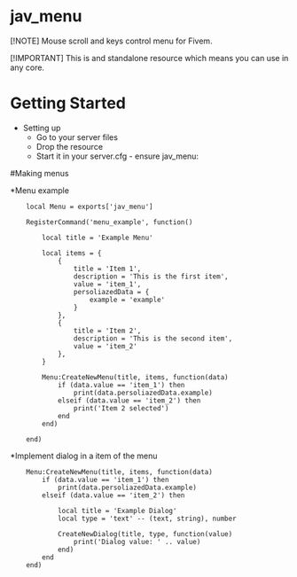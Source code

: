 # jav_menu

[!NOTE]
Mouse scroll and keys control menu for Fivem.

[!IMPORTANT]
This is and standalone resource which means you can use in any core.

# Getting Started

* Setting up
    * Go to your server files
    * Drop the resource
    * Start it in your server.cfg - ensure jav_menu:

#Making menus

*Menu example

    
        local Menu = exports['jav_menu']

        RegisterCommand('menu_example', function()
        
            local title = 'Example Menu'
        
            local items = {
                {
                    title = 'Item 1',
                    description = 'This is the first item',
                    value = 'item_1',
                    persoliazedData = {
                        example = 'example'
                    }
                },
                {
                    title = 'Item 2',
                    description = 'This is the second item',
                    value = 'item_2'
                },
            }
        
            Menu:CreateNewMenu(title, items, function(data)
                if (data.value == 'item_1') then
                    print(data.persoliazedData.example)
                elseif (data.value == 'item_2') then
                    print('Item 2 selected')
                end
            end)
        
        end)
      
    

*Implement dialog in a item of the menu

    
        Menu:CreateNewMenu(title, items, function(data)
            if (data.value == 'item_1') then
                print(data.persoliazedData.example)
            elseif (data.value == 'item_2') then
    
                local title = 'Example Dialog'
                local type = 'text' -- (text, string), number
    
                CreateNewDialog(title, type, function(value)
                    print('Dialog value: ' .. value)
                end)
            end
        end)
    
